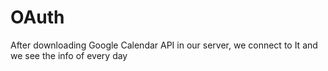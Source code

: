 # OAuth
After downloading Google Calendar API in our server, we connect to It and we see the info of every day
